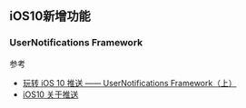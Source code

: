## iOS10新增功能

### UserNotifications Framework

参考

- [玩转 iOS 10 推送 —— UserNotifications Framework（上）](http://www.jianshu.com/p/2f3202b5e758)
- [iOS10 关于推送](http://blog.csdn.net/yydev/article/details/52105830)